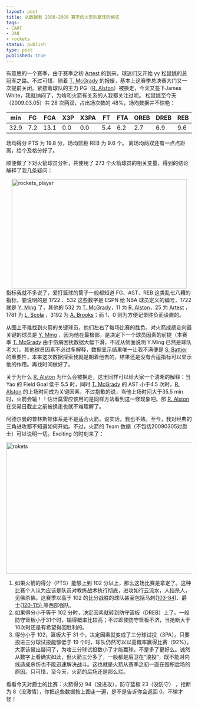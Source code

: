 ```yaml
--- 
layout: post
title: 从数据看 2008-2009 赛季的火箭队赢球的模式
tags: 
- CART
- J48
- rockets
status: publish
type: post
published: true
---
```

有意思的一个赛季，由于赛季之初 <a href="http://sports.espn.go.com/nba/players/profile?playerId=0025">Artest</a> 的到来，球迷们又开始 yy 松鼠姚的总冠军之路。不过可惜，随着 <a href="http://sports.espn.go.com/nba/players/profile?playerId=0532">T. McGrady</a> 的报废，基本上这赛季总决赛大门又一次提前关闭。紧接着球队的主力 PG（<a href="http://sports.espn.go.com/nba/players/profile?playerId=0011">R. Alston</a>）被换走，今天又签下James White，我就纳闷了，为啥和火箭有关系的人我都关注过呢。 松鼠姚至今天（2009.03.05）共 28 次两双，占出场次数的 48%，场均数据并不惊艳：

min	 |  FG|  FGA|	 X3P| X3PA|  FT|	FTA	| OREB| DREB | REB | AST | STL | BLK | TO | PF  | EF  | PTS
-----|----|-----|-----|-----|----|------|-----|------|-----|-----|-----|-----|----|-----|-----|----
32.9 | 7.2| 13.1|	 0.0|  0.0| 5.4|	6.2	|  2.7|	6.9	 | 9.6 | 1.6 | 0.4 | 1.8 |3.2 | 3.2 | 11.1|	19.8

场均得分 PTS 为 19.8 分，场均篮板 REB 为 9.6 个。 离场均两双还有一点点距离，给个及格分好了。

顺便做了下对火箭球员分析，共使用了 273 个火箭球员的相关变量，得到的结论解释了我几条疑问：

<a rel="WLPP" href="https://ywp7qa.bay.livefilestore.com/y1mp0-2W7Ljii4lTc5QhL4O36CSJzqHaFxFtRGs4zDtxlaYwbejwH8Uk4K09_-JMri2T9_brsewFKkf7kge8OVrv5KvwsYJB2V6RVgtpvnb3WlqGhSLpcP-fgBibWgurfrUYHHGUEGVWJE/rockets_player[16].png"><img style="border-width: 0px; display: block; float: none; margin-left: auto; margin-right: auto;" title="rockets_player" src="https://ywp7qa.bay.livefilestore.com/y1mOayuqUgGROn1eEwN--slSSMlxXK7ZY4bPVK5aEXTt8--a26MI3CvtJyijgVyDAyTwqqs7EH2JJRXT06_A-PtDj2o38koH0kotFR9XC1Xzxi1vUTvapkexK3r5raxFyNurr7sDJ7yq-c/rockets_player_thumb[12].png" border="0" alt="rockets_player" width="475" height="297" /></a> 指标我就不多说了，爱打篮球的筒子一般都知道 FG、AST、REB 这类乱七八糟的指标，要说明的是 1722 、532 这些数字是 ESPN 给 NBA 球员定义的编号，1722 就是 <a href="http://sports.espn.go.com/nba/players/profile?playerId=1722">Y. Ming</a> 了，其他的 532 为 <a href="http://sports.espn.go.com/nba/players/profile?playerId=0532">T. McGrady</a>，11 为 <a href="http://sports.espn.go.com/nba/players/profile?playerId=0011">R. Alston</a>，25 为 <a href="http://sports.espn.go.com/nba/players/profile?playerId=0025">Artest</a> ，1781 为 <a href="http://sunbjt.spaces.live.com/nba/players/profile?playerId=1781"><span style="color: #000000;">L. Scola</span></a> ，3192 为 <a href="http://sunbjt.spaces.live.com/nba/players/profile?playerId=3192"><span style="color: #000000;">A. Brooks</span></a>；而 1、0 则为方便记录胜负而设置的。



从图上不难找到火箭的关键球员，他们左右了每场比赛的胜负。对火箭成绩走向最关键的球员是 <a href="http://sports.espn.go.com/nba/players/profile?playerId=1722">Y. Ming</a> ，因为他在最根部，是决定下一个球员因素的前提（本赛季 <a href="http://sports.espn.go.com/nba/players/profile?playerId=0532">T. McGrady</a> 由于伤病困扰数据大幅下滑，不过从侧面说明 Y.Ming 已然是球队老大）。其他球员因素不必过多解释，数据显示结果唯一让我不满便是 <a href="http://sports.espn.go.com/nba/players/profile?playerId=0976">S. Battier</a> 的重要性，本来这次数据探索我就是朝着他去的，结果还是没有合适指标可以显示他的作用。再找时间做好了。

关于为什么 <a href="http://sports.espn.go.com/nba/players/profile?playerId=0011">R. Alston</a> 为什么会被换走，这里同样可以给大家一个清晰的解释：当 Yao 的 Field Goal 低于 5.5 时，同时 <a href="http://sports.espn.go.com/nba/players/profile?playerId=0532">T. McGrady</a> 的 AST 小于4.5 次时，<a href="http://sports.espn.go.com/nba/players/profile?playerId=0011">R. Alston</a> 的上场时间成为关键因素，不过抱歉的说，当他上场时间大于35.5 min 时，火箭会输！！估计莫雷应该用的是同样方法看到这一怪现象吧。那 <a href="http://sports.espn.go.com/nba/players/profile?playerId=0011">R. Alston</a> 在交易日截止之前被换走也就不难理解了。

阿德尔曼的普林斯顿体系是不是适合火箭。说实话，我也不熟。至今，我对经典的三角进攻都不知道如何开始。不过，火箭的 Team 数据（不包括20090305对爵士）可以说明一切。Exciting 的时刻来了：

<a rel="WLPP" href="https://ywp7qa.bay.livefilestore.com/y1mixJOZlZ-YOqXBBKXZPPgjoepLAx19Q-F15l39Vw3-XpHbwFkl-ofZX69pToOGwyZ0UAyDn-GaE3tSmlPhjqT-aARO46jadKkX6yRPdrEAxVJCklwwm11J1u0hIlYvhat3_ivf-hGbi0/rokets33.png"><img style="border-width: 0px; display: block; float: none; margin-left: auto; margin-right: auto;" title="rokets" src="https://ywp7qa.bay.livefilestore.com/y1mOeASRgdxEZ-ZehGUwX5MFsrZ8igF1Lhxtn_cjuCmuWuKCUMiV1CqGZd397v9Y_a2mG-l_3Hq3Qej-EWWYXcbdVa60kNNROSW45z4A0Gh0v2kGKBlVrd7xZ_6ppKT_FH9b22idl7868I/rokets_thumb26.png" border="0" alt="rokets" width="541" height="356" /></a>
<ol>
	<li>如果火箭的得分（PTS）能够上到 102 分以上，那么这场比赛是拿定了。这种比赛个人认为应该是队员对教练战术执行彻底，进攻如行云流水，人挡杀人，见佛杀佛。这赛季以高于 102 的比分战胜的球队甚至包括马刺(<a href="http://sports.espn.go.com/nba/recap?gameId=281129010">103-84</a>)、爵士(<a href="http://sports.espn.go.com/nba/recap?gameId=281227010">120-115) </a>等西部强队。</li>
	<li>如果得分小于等于 102 分时，决定因素就转到防守篮板（DREB）上了。一般防守篮板小于31个时，输得概率比较高；不过即使防守篮板不济，当抢断大于10次时还是有希望得回胜利的。</li>
	<li>得分小于 102，篮板大于 31 个，决定因素就变成了三分球试投（3PA）。只要投进三分球试投能够低于 19 个时，球队仍然可以以高概率赢得比赛（92%）。大家该冒出疑问了，为啥三分球试投数小了才能赢球，不是多了更好么。诚然从数字上看确实如此，但火箭三分多了，一般都是后卫在“浪投”，既不能对内线造成杀伤也不能迅速解决战斗。这也就是火箭从赛季之初一直在囤积后场的原因。只可惜，至今天，火箭的后场还是那么烂。</li>
</ol>
看看今天对爵士的比赛：火箭得分 94（没进攻），防守篮板 23（没防守） ，抢断为 8（没激情），你把这些数据按上图走一遍，是不是告诉你会返回 0。不输才怪！
